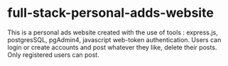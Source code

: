 # full-stack-personal-adds-website

This is a personal ads website created with the use of tools : express.js, postgresSQL, pgAdmin4, javascript web-token authentication. Users can login or create accounts and post whatever they like, delete their posts. Only registered users can post.
